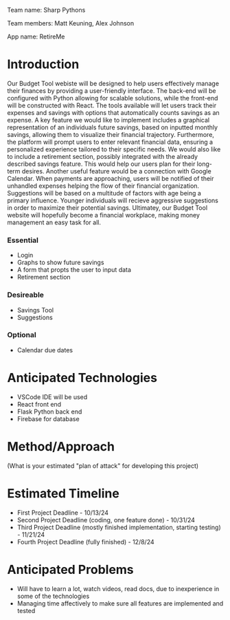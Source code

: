 Team name: Sharp Pythons

Team members: Matt Keuning, Alex Johnson

App name: RetireMe

# Introduction

Our Budget Tool webiste will be designed to help users effectively manage their finances by providing a user-friendly interface. The back-end will be configured with Python allowing for scalable solutions, while the front-end will be constructed with React. The tools available will let users track their expenses and savings with options that automatically counts savings as an expense. A key feature we would like to implement includes a graphical representation of an individuals future savings, based on inputted monthly savings, allowing them to visualize their financial trajectory. Furthermore, the platform will prompt users to enter relevant financial data, ensuring a personalized experience tailored to their specific needs.
We would also like to include a retirement section, possibly integrated with the already described savings feature. This would help our users plan for their long-term desires. Another useful feature would be a connection with Google Calendar. When payments are approaching, users will be notified of their unhandled expenses helping the flow of their financial organization. Suggestions will be based on a multitude of factors with age being a primary influence. Younger individuals will recieve aggressive suggestions in order to maximize their potential savings. Ultimatey, our Budget Tool website will hopefully become a financial workplace, making money management an easy task for all.
### Essential
* Login
* Graphs to show future savings
* A form that propts the user to input data
* Retirement section
### Desireable
* Savings Tool
* Suggestions
### Optional
* Calendar due dates

# Anticipated Technologies

* VSCode IDE will be used
* React front end
* Flask Python back end
* Firebase for database

# Method/Approach

(What is your estimated "plan of attack" for developing this project)

# Estimated Timeline

* First Project Deadline - 10/13/24
* Second Project Deadline (coding, one feature done) - 10/31/24
* Third Project Deadline (mostly finished implementation, starting testing) - 11/21/24
* Fourth Project Deadline (fully finished) - 12/8/24

# Anticipated Problems

* Will have to learn a lot, watch videos, read docs, due to inexperience in some of the technologies
* Managing time affectively to make sure all features are implemented and tested

